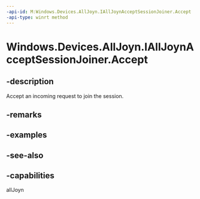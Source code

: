 ----api-id: M:Windows.Devices.AllJoyn.IAllJoynAcceptSessionJoiner.Accept
-api-type: winrt method
---<!-- Method syntaxpublic void Accept()--># Windows.Devices.AllJoyn.IAllJoynAcceptSessionJoiner.Accept## -descriptionAccept an incoming request to join the session.## -remarks## -examples## -see-also## -capabilitiesallJoyn